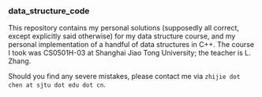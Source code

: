### data_structure_code

This repository contains my personal solutions (supposedly all correct, except explicitly said otherwise) for my data structure course, and my personal implementation of a handful of data structures in C++. The course I took was CS0501H-03 at Shanghai Jiao Tong University; the teacher is L. Zhang.

Should you find any severe mistakes, please contact me via ``zhijie dot chen at sjtu dot edu dot cn``.
